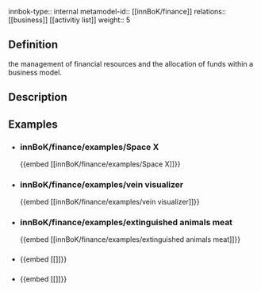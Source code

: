 
innbok-type:: internal
metamodel-id:: [[innBoK/finance]]
relations:: [[business]] [[activitiy list]]
weight:: 5

## Definition
the management of financial resources and the allocation of funds within a business model.
## Description
## Examples
- ### innBoK/finance/examples/Space X
	{{embed [[innBoK/finance/examples/Space X]]}}
- ### innBoK/finance/examples/vein visualizer
	{{embed [[innBoK/finance/examples/vein visualizer]]}}
- ### innBoK/finance/examples/extinguished animals meat
	{{embed [[innBoK/finance/examples/extinguished animals meat]]}}
- ### 
	{{embed [[]]}}
- ### 
	{{embed [[]]}}












